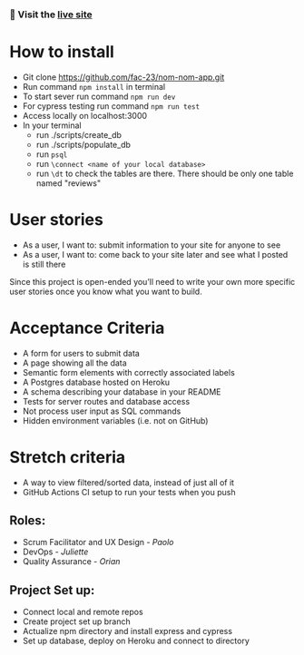 ### 🔗 Visit the [live site](https://nom-nom-app.herokuapp.com/)

# How to install

- Git clone https://github.com/fac-23/nom-nom-app.git
- Run command `npm install` in terminal
- To start sever run command `npm run dev`
- For cypress testing run command `npm run test`
- Access locally on localhost:3000
- In your terminal 
  - run ./scripts/create_db <name of your local database>
  - run ./scripts/populate_db
  - run ` psql `
  - run ` \connect <name of your local database> `
  - run ` \dt ` to check the tables are there. There should be only one table named "reviews"
  

# User stories

- As a user, I want to: submit information to your site for anyone to see
- As a user, I want to: come back to your site later and see what I posted is still there

Since this project is open-ended you’ll need to write your own more specific user stories once you know what you want to build.

# Acceptance Criteria

- A form for users to submit data
- A page showing all the data
- Semantic form elements with correctly associated labels
- A Postgres database hosted on Heroku
- A schema describing your database in your README
- Tests for server routes and database access
- Not process user input as SQL commands
- Hidden environment variables (i.e. not on GitHub)

# Stretch criteria

- A way to view filtered/sorted data, instead of just all of it
- GitHub Actions CI setup to run your tests when you push

## Roles:

- Scrum Facilitator and UX Design - _Paolo_
- DevOps - _Juliette_
- Quality Assurance - _Orian_

## Project Set up:

- Connect local and remote repos
- Create project set up branch
- Actualize npm directory and install express and cypress
- Set up database, deploy on Heroku and connect to directory
